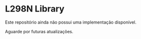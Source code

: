 # L298N Library

Este repositório ainda não possui uma implementação disponível.

Aguarde por futuras atualizações.